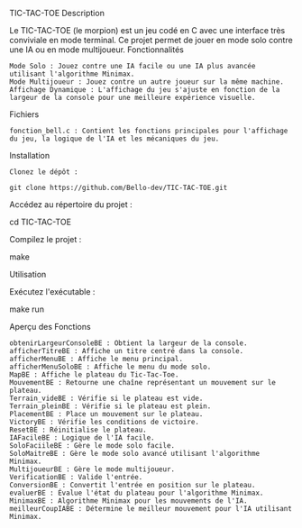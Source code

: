 TIC-TAC-TOE
Description

Le TIC-TAC-TOE (le morpion) est un jeu codé en C avec une interface très conviviale en mode terminal. Ce projet permet de jouer en mode solo contre une IA ou en mode multijoueur.
Fonctionnalités

    Mode Solo : Jouez contre une IA facile ou une IA plus avancée utilisant l'algorithme Minimax.
    Mode Multijoueur : Jouez contre un autre joueur sur la même machine.
    Affichage Dynamique : L'affichage du jeu s'ajuste en fonction de la largeur de la console pour une meilleure expérience visuelle.

Fichiers

    fonction_bell.c : Contient les fonctions principales pour l'affichage du jeu, la logique de l'IA et les mécaniques du jeu.

Installation

    Clonez le dépôt :

    git clone https://github.com/Bello-dev/TIC-TAC-TOE.git

Accédez au répertoire du projet :

cd TIC-TAC-TOE

Compilez le projet :

make

Utilisation

Exécutez l'exécutable :

make run

Aperçu des Fonctions

    obtenirLargeurConsoleBE : Obtient la largeur de la console.
    afficherTitreBE : Affiche un titre centré dans la console.
    afficherMenuBE : Affiche le menu principal.
    afficherMenuSoloBE : Affiche le menu du mode solo.
    MapBE : Affiche le plateau du Tic-Tac-Toe.
    MouvementBE : Retourne une chaîne représentant un mouvement sur le plateau.
    Terrain_videBE : Vérifie si le plateau est vide.
    Terrain_pleinBE : Vérifie si le plateau est plein.
    PlacementBE : Place un mouvement sur le plateau.
    VictoryBE : Vérifie les conditions de victoire.
    ResetBE : Réinitialise le plateau.
    IAFacileBE : Logique de l'IA facile.
    SoloFaciileBE : Gère le mode solo facile.
    SoloMaitreBE : Gère le mode solo avancé utilisant l'algorithme Minimax.
    MultijoueurBE : Gère le mode multijoueur.
    VerificationBE : Valide l'entrée.
    ConversionBE : Convertit l'entrée en position sur le plateau.
    evaluerBE : Évalue l'état du plateau pour l'algorithme Minimax.
    MinimaxBE : Algorithme Minimax pour les mouvements de l'IA.
    meilleurCoupIABE : Détermine le meilleur mouvement pour l'IA utilisant Minimax.
